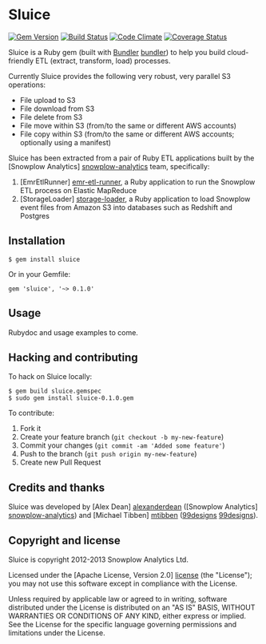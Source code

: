 # Sluice
[![Gem Version](https://badge.fury.io/rb/sluice.svg)](http://badge.fury.io/rb/sluice)
[![Build Status](https://travis-ci.org/snowplow/sluice.png)](https://travis-ci.org/snowplow/sluice)
[![Code Climate](https://codeclimate.com/github/snowplow/sluice.png)](https://codeclimate.com/github/snowplow/sluice)
[![Coverage Status](https://coveralls.io/repos/snowplow/sluice/badge.png)](https://coveralls.io/r/snowplow/sluice)

Sluice is a Ruby gem (built with [Bundler] [bundler]) to help you build cloud-friendly ETL (extract, transform, load) processes.

Currently Sluice provides the following very robust, very parallel S3 operations:

* File upload to S3
* File download from S3
* File delete from S3
* File move within S3 (from/to the same or different AWS accounts)
* File copy within S3 (from/to the same or different AWS accounts; optionally using a manifest)

Sluice has been extracted from a pair of Ruby ETL applications built by the [Snowplow Analytics] [snowplow-analytics] team, specifically:

1. [EmrEtlRunner] [emr-etl-runner], a Ruby application to run the Snowplow ETL process on Elastic MapReduce
2. [StorageLoader] [storage-loader], a Ruby application to load Snowplow event files from Amazon S3 into databases such as Redshift and Postgres

## Installation 

    $ gem install sluice

Or in your Gemfile:

    gem 'sluice', '~> 0.1.0'

## Usage

Rubydoc and usage examples to come.

## Hacking and contributing

To hack on Sluice locally:

    $ gem build sluice.gemspec
    $ sudo gem install sluice-0.1.0.gem

To contribute:

1. Fork it
2. Create your feature branch (`git checkout -b my-new-feature`)
3. Commit your changes (`git commit -am 'Added some feature'`)
4. Push to the branch (`git push origin my-new-feature`)
5. Create new Pull Request

## Credits and thanks

Sluice was developed by [Alex Dean] [alexanderdean] ([Snowplow Analytics] [snowplow-analytics]) and [Michael Tibben] [mtibben] ([99designs] [99designs]).

## Copyright and license

Sluice is copyright 2012-2013 Snowplow Analytics Ltd.

Licensed under the [Apache License, Version 2.0] [license] (the "License");
you may not use this software except in compliance with the License.

Unless required by applicable law or agreed to in writing, software
distributed under the License is distributed on an "AS IS" BASIS,
WITHOUT WARRANTIES OR CONDITIONS OF ANY KIND, either express or implied.
See the License for the specific language governing permissions and
limitations under the License.

[bundler]: http://gembundler.com/

[snowplow-analytics]: http://snowplowanalytics.com
[alexanderdean]: https://github.com/alexanderdean
[mtibben]: https://github.com/mtibben
[99designs]: http://99designs.com

[emr-etl-runner]: https://github.com/snowplow/snowplow/tree/master/3-enrich/emr-etl-runner
[storage-loader]: https://github.com/snowplow/snowplow/tree/master/4-storage/storage-loader

[license]: http://www.apache.org/licenses/LICENSE-2.0
